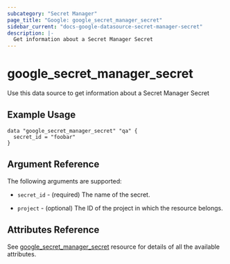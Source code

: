 ```yaml
---
subcategory: "Secret Manager"
page_title: "Google: google_secret_manager_secret"
sidebar_current: "docs-google-datasource-secret-manager-secret"
description: |-
  Get information about a Secret Manager Secret
---
```


# google\_secret\_manager\_secret

Use this data source to get information about a Secret Manager Secret

## Example Usage 


```hcl
data "google_secret_manager_secret" "qa" {
  secret_id = "foobar"
}
```

## Argument Reference

The following arguments are supported:

* `secret_id` - (required) The name of the secret.

* `project` - (optional) The ID of the project in which the resource belongs.

## Attributes Reference
See [google_secret_manager_secret](https://registry.terraform.io/providers/hashicorp/google/latest/docs/resources/secret_manager_secret) resource for details of all the available attributes.
